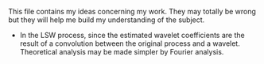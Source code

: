 This file contains my ideas concerning my work. They may totally be wrong but they will help me build my understanding of the subject.

+ In the LSW process, since the estimated wavelet coefficients are the result of a convolution between the original process and a wavelet. Theoretical analysis may be made simpler by Fourier analysis.
